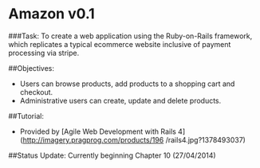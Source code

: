 # Amazon v0.1

###Task:
To create a web application using the Ruby-on-Rails framework, which replicates a typical ecommerce website inclusive of payment processing via stripe.

##Objectives:
- Users can browse products, add products to a shopping cart and checkout.
- Administrative users can create, update and delete products.

##Tutorial:	
- Provided by [Agile Web Development with Rails 4](http://imagery.pragprog.com/products/196  /rails4.jpg?1378493037)


##Status Update:
Currently beginning Chapter 10 (27/04/2014)
